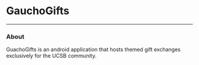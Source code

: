 # GauchoGifts
---------
### About

GuachoGifts is an android application that hosts themed gift exchanges exclusively for the UCSB community.

